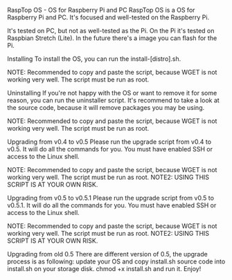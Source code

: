 RaspTop OS - OS for Raspberry Pi and PC
RaspTop OS is a OS for Raspberry Pi and PC. It's focused and well-tested on the Raspberry Pi.

It's tested on PC, but not as well-tested as the Pi. On the Pi it's tested on Raspbian Stretch (Lite). In the future there's a image you can flash for the Pi.

Installing
To install the OS, you can run the install-[distro].sh.

NOTE: Recommended to copy and paste the script, because WGET is not working very well. The script must be run as root.

Uninstalling
If you're not happy with the OS or want to remove it for some reason, you can run the uninstaller script. It's recommend to take a look at the source code, because it will remove packages you may be using.

NOTE: Recommended to copy and paste the script, because WGET is not working very well. The script must be run as root.

Upgrading from v0.4 to v0.5
Please run the upgrade script from v0.4 to v0.5. It will do all the commands for you. You must have enabled SSH or access to the Linux shell.

NOTE: Recommended to copy and paste the script, because WGET is not working very well. The script must be run as root. NOTE2: USING THIS SCRIPT IS AT YOUR OWN RISK.

Upgrading from v0.5 to v0.5.1
Please run the upgrade script from v0.5 to v0.5.1. It will do all the commands for you. You must have enabled SSH or access to the Linux shell.

NOTE: Recommended to copy and paste the script, because WGET is not working very well. The script must be run as root. NOTE2: USING THIS SCRIPT IS AT YOUR OWN RISK.

Upgrading from old 0.5
There are different version of 0.5, the upgrade process is as following: update your OS and copy install.sh source code into install.sh on your storage disk. chmod +x install.sh and run it. Enjoy!
